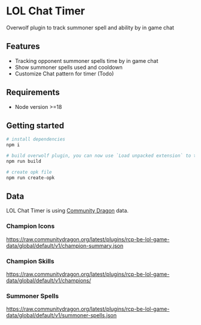 # LOL Chat Timer

Overwolf plugin to track summoner spell and ability by in game chat

## Features

- Tracking opponent summoner spells time by in game chat
- Show summoner spells used and cooldown
- Customize Chat pattern for timer (Todo)

## Requirements

- Node version >=18

## Getting started

```sh
# install dependencies
npm i

# build overwolf plugin, you can now use `Load unpacked extension` to test the local plugin at `build`.
npm run build

# create opk file
npm run create-opk
```

## Data

LOL Chat Timer is using [Community Dragon](https://www.communitydragon.org/) data.

### Champion Icons

https://raw.communitydragon.org/latest/plugins/rcp-be-lol-game-data/global/default/v1/champion-summary.json

### Champion Skills

https://raw.communitydragon.org/latest/plugins/rcp-be-lol-game-data/global/default/v1/champions/

### Summoner Spells

https://raw.communitydragon.org/latest/plugins/rcp-be-lol-game-data/global/default/v1/summoner-spells.json

